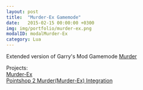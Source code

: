 ```yaml
---
layout: post
title:  "Murder-Ex Gamemode"
date:   2015-02-15 00:00:00 +0300
img: img/portfolio/murder-ex.png
modalID: modalMurder-Ex
category: Lua
---
```


Extended version of Garry's Mod Gamemode [Murder](https://github.com/mechanicalmind/murder)   

Projects:  
[Murder-Ex](https://github.com/Aragas/murder-ex)  
[Pointshop 2 Murder(Murder-Ex) Integration](https://github.com/Aragas/PS2-Murder-Integration)  
